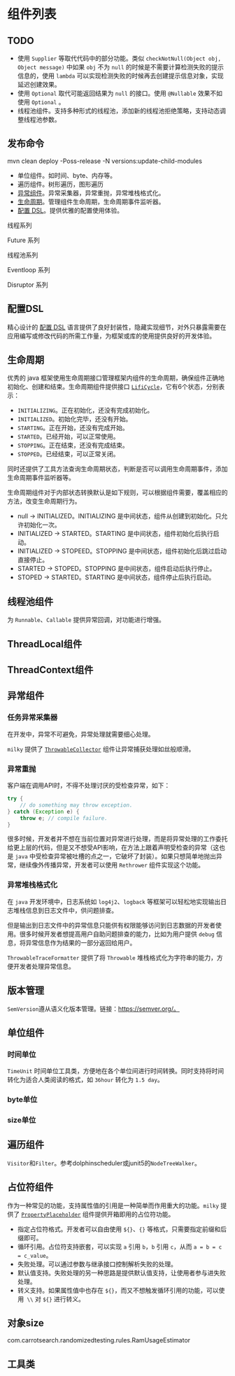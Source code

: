 # 组件列表

## TODO

* 使用 `Supplier` 等取代代码中的部分功能。类似 `checkNotNull(Object obj, Object message)`  中如果 `obj` 不为 `null` 的时候是不需要计算检测失败的提示信息的，使用 `lambda` 可以实现检测失败的时候再去创建提示信息对象，实现延迟创建效果。
* 使用 `Optional` 取代可能返回结果为 `null` 的接口。使用 `@Nullable` 效果不如使用 `Optional` 。
* 线程池组件。支持多种形式的线程池，添加新的线程池拒绝策略，支持动态调整线程池参数。

## 发布命令
mvn clean deploy -Poss-release -N versions:update-child-modules

* 单位组件。如时间、byte、内存等。
* 遍历组件。树形遍历，图形遍历
* [异常组件](#异常组件)。异常采集器，异常重抛，异常堆栈格式化。
* [生命周期](#生命周期)。管理组件生命周期，生命周期事件监听器。
* [配置 DSL](#配置DSL)。提供优雅的配置使用体验。

线程系列

Future 系列

线程池系列

Eventloop 系列

Disruptor 系列



## 配置DSL

精心设计的 [配置 DSL](https://github.com/kalencaya/milky-all/blob/master/docs/DSL.md) 语言提供了良好封装性，隐藏实现细节，对外只暴露需要在应用编写或修改代码的所需工作量，为框架或库的使用提供良好的开发体验。

## 生命周期

优秀的 java 框架使用生命周期接口管理框架内组件的生命周期，确保组件正确地初始化、创建和结束。生命周期组件提供接口 [`LifiCycle`](https://github.com/kalencaya/milky-all/blob/master/docs/LifeCycle.md)，它有6个状态，分别表示：

* `INITIALIZING`。正在初始化，还没有完成初始化。
* `INITIALIZED`。初始化完毕，还没有开始。
* `STARTING`。正在开始，还没有完成开始。
* `STARTED`。已经开始，可以正常使用。
* `STOPPING`。正在结束，还没有完成结束。
* `STOPPED`。已经结束，可以正常关闭。

同时还提供了工具方法查询生命周期状态，判断是否可以调用生命周期事件，添加生命周期事件监听器等。

生命周期组件对于内部状态转换默认是如下规则，可以根据组件需要，覆盖相应的方法，改变生命周期行为。

* null -> INITIALIZED。INITIALIZING 是中间状态，组件从创建到初始化。只允许初始化一次。
* INITIALIZED -> STARTED。STARTING 是中间状态，组件初始化后执行启动。
* INITIALIZED -> STOPEED。STOPPING 是中间状态，组件初始化后跳过启动直接停止。
* STARTED -> STOPED。STOPPING 是中间状态，组件启动后执行停止。
* STOPED -> STARTED。STARTING 是中间状态，组件停止后执行启动。

## 线程池组件

为 `Runnable`、`Callable` 提供异常回调，对功能进行增强。

## ThreadLocal组件



## ThreadContext组件



## 异常组件

### 任务异常采集器

在开发中，异常不可避免，异常处理就需要细心处理。

`milky` 提供了 [`ThrowableCollector`](https://github.com/kalencaya/milky-all/blob/master/docs/ThrowableCollector.md) 组件让异常捕获处理如丝般顺滑。

### 异常重抛

客户端在调用API时，不得不处理讨厌的受检查异常，如下：

```java
try {
    // do something may throw exception.
} catch (Exception e) {
    throw e; // compile failure.
}
```

很多时候，开发者并不想在当前位置对异常进行处理，而是将异常处理的工作委托给更上层的代码，但是又不想受API影响，在方法上跟着声明受检查的异常（这也是 `java` 中受检查异常被吐槽的点之一，它破坏了封装）。如果只想简单地抛出异常，继续像外传播异常，开发者可以使用 `Rethrower` 组件实现这个功能。

### 异常堆栈格式化

在 `java` 开发环境中，日志系统如 `log4j2`、`logback` 等框架可以轻松地实现输出日志堆栈信息到日志文件中，供问题排查。

但是输出到日志文件中的异常信息只能供有权限能够访问到日志数据的开发者使用。很多时候开发者想提高用户自助问题排查的能力，比如为用户提供 `debug` 信息，将异常信息作为结果的一部分返回给用户。

`ThrowableTraceFormatter` 提供了将 `Throwable` 堆栈格式化为字符串的能力，方便开发者处理异常信息。

## 版本管理

`SemVersion`遵从语义化版本管理。链接：https://semver.org/。

## 单位组件

### 时间单位

`TimeUnit` 时间单位工具类，方便地在各个单位间进行时间转换。同时支持将时间转化为适合人类阅读的格式，如 `36hour` 转化为 `1.5 day`。

### byte单位



### size单位



## 遍历组件

`Visitor`和`Filter`。参考dolphinscheduler或junit5的`NodeTreeWalker`。

## 占位符组件

作为一种常见的功能，支持属性值的引用是一种简单而作用重大的功能。`milky` 提供了 [`PropertyPlaceholder`](https://github.com/kalencaya/milky-all/blob/master/docs/PropertyPlaceholder.md) 组件提供开箱即用的占位符功能。

* 指定占位符格式。开发者可以自由使用 `${}`、`{}` 等格式，只需要指定前缀和后缀即可。
* 循环引用。占位符支持嵌套，可以实现 `a` 引用 `b`，`b` 引用 `c`，从而 `a = b = c = c_value`。
* 失败处理。可以通过参数与继承接口控制解析失败的处理。
* 默认值支持。失败处理的另一种思路是提供默认值支持，让使用者参与进失败处理。
* 转义支持。如果属性值中也存在 `${}`，而又不想触发循环引用的功能，可以使用` \\` 对 `${}` 进行转义。 

## 对象size

com.carrotsearch.randomizedtesting.rules.RamUsageEstimator

## 工具类

 